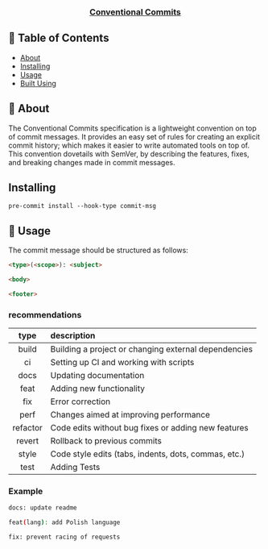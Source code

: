 <p align="center">
  <a href="https://www.conventionalcommits.org/en/v1.0.0/" rel="noopener">
 <h3 align="center">Conventional Commits</h3></a>
</p>

## 📝 Table of Contents

- [About](#about)
- [Installing](#installing)
- [Usage](#usage)
- [Built Using](#built_using)

## 🧐 About <a name = "about"></a>

The Conventional Commits specification is a lightweight convention on top of commit messages. It provides an easy set of rules for creating an explicit commit history; which makes it easier to write automated tools on top of. This convention dovetails with SemVer, by describing the features, fixes, and breaking changes made in commit messages.

## Installing <a name = "installing"></a>

```
pre-commit install --hook-type commit-msg
```

## 🎈 Usage <a name="usage"></a>
The commit message should be structured as follows:
```html
<type>(<scope>): <subject>

<body>

<footer>
```

### recommendations 

type     | description | 
:------: | :---------- |
build    |	Building a project or changing external dependencies
ci       |	Setting up CI and working with scripts
docs     |	Updating documentation
feat     |  Adding new functionality
fix      |	Error correction
perf     |	Changes aimed at improving performance
refactor |	Code edits without bug fixes or adding new features
revert   |	Rollback to previous commits
style    |	Code style edits (tabs, indents, dots, commas, etc.)
test     |	Adding Tests

### Example

```bash
docs: update readme

feat(lang): add Polish language

fix: prevent racing of requests
```